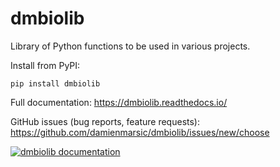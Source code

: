 # dmbiolib

Library of Python functions to be used in various projects.

Install from PyPI:
````
pip install dmbiolib
````
Full documentation: https://dmbiolib.readthedocs.io/

GitHub issues (bug reports, feature requests): https://github.com/damienmarsic/dmbiolib/issues/new/choose

[![dmbiolib documentation](https://img.shields.io/badge/dmbiolib-Documentation-yellow)](https://dmbiolib.readthedocs.io/)


